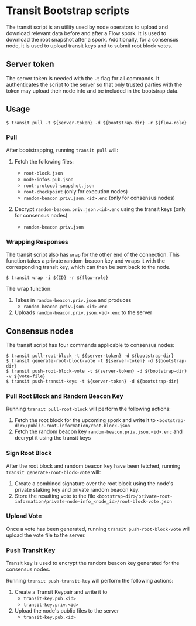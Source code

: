 # Transit Bootstrap scripts

The transit script is an utility used by node operators to upload and download relevant data before and after a Flow spork.
It is used to download the root snapshot after a spork.
Additionally, for a consensus node, it is used to upload transit keys and to submit root block votes.

## Server token

The server token is needed with the `-t` flag for all commands. It authenticates the script to the server so that only trusted parties with the token may upload their node info and be included in the bootstrap data.

## Usage

```shell
$ transit pull -t ${server-token} -d ${bootstrap-dir} -r ${flow-role}
```

### Pull

After bootstrapping, running `transit pull` will:

1. Fetch the following files:

   - `root-block.json` 
   - `node-infos.pub.json`
   - `root-protocol-snapshot.json`
   - `root-checkpoint` (only for execution nodes)
   - `random-beacon.priv.json.<id>.enc` (only for consensus nodes)

1. Decrypt `random-beacon.priv.json.<id>.enc` using the transit keys (only for consensus nodes)
   - `random-beacon.priv.json`

### Wrapping Responses

The transit script also has `wrap` for the other end of the connection. This function takes a private random-beacon key and wraps it with the corresponding transit key, which can then be sent back to the node.

```shell
$ transit wrap -i ${ID} -r ${flow-role}
```

The wrap function:

1. Takes in `random-beacon.priv.json` and produces
   - `random-beacon.priv.json.<id>.enc`
1. Uploads `random-beacon.priv.json.<id>.enc` to the server

## Consensus nodes

The transit script has four commands applicable to consensus nodes:

```shell
$ transit pull-root-block -t ${server-token} -d ${bootstrap-dir}
$ transit generate-root-block-vote -t ${server-token} -d ${bootstrap-dir}
$ transit push-root-block-vote -t ${server-token} -d ${bootstrap-dir} -v ${vote-file}
$ transit push-transit-keys -t ${server-token} -d ${bootstrap-dir}
```

### Pull Root Block and Random Beacon Key

Running `transit pull-root-block` will perform the following actions:

1. Fetch the root block for the upcoming spork and write it to `<bootstrap-dir>/public-root-information/root-block.json`
2. Fetch the random beacon key `random-beacon.priv.json.<id>.enc` and decrypt it using the transit keys

### Sign Root Block

After the root block and random beacon key have been fetched, running `transit generate-root-block-vote` will:

1. Create a combined signature over the root block using the node's private staking key and private random beacon key.
2. Store the resulting vote to the file `<bootstrap-dir>/private-root-information/private-node-info_<node_id>/root-block-vote.json`

### Upload Vote

Once a vote has been generated, running `transit push-root-block-vote` will upload the vote file to the server.

### Push Transit Key

Transit key is used to encrypt the random beacon key generated for the consensus nodes.

Running `transit push-transit-key` will perform the following actions:

1. Create a Transit Keypair and write it to
   - `transit-key.pub.<id>`
   - `transit-key.priv.<id>`
1. Upload the node's public files to the server
   - `transit-key.pub.<id>`
